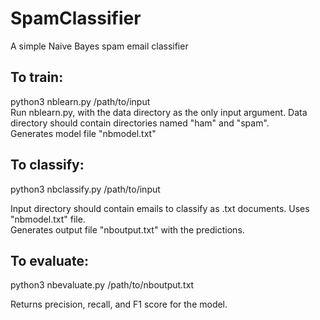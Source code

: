 # SpamClassifier
A simple Naive Bayes spam email classifier

## To train:
python3 nblearn.py /path/to/input  
Run nblearn.py, with the data directory as the only input argument. Data directory should contain directories named "ham" and "spam".  
Generates model file "nbmodel.txt"

## To classify:
python3 nbclassify.py /path/to/input  

Input directory should contain emails to classify as .txt documents. Uses "nbmodel.txt" file.  
Generates output file "nboutput.txt" with the predictions.  

## To evaluate:
python3 nbevaluate.py /path/to/nboutput.txt  

Returns precision, recall, and F1 score for the model.  
